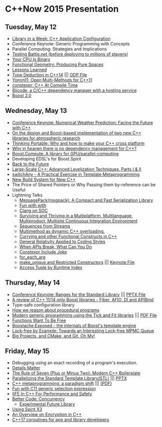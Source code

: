 # C++Now 2015 Presentation

## Tuesday, May 12

* [Library in a Week: C++ Application Configuration](https://github.com/boostcon/cppnow_presentations_2015/raw/master/files/liaw2015-day1-application_configuration.pdf)
* Conference Keynote: Generic Programming with Concepts
* Parallel Computing: Strategies and Implications  
* [Testing Battle.net (before deploying to millions of players)](https://github.com/boostcon/cppnow_presentations_2015/raw/master/files/testing-battlenet.pdf)
* [Your CPU Is Binary](https://github.com/boostcon/cppnow_presentations_2015/raw/master/files/Your_CPU_Is_Binary.pdf)
* [Functional Geometry: Producing Pure Spaces](https://github.com/boostcon/cppnow_presentations_2015/raw/master/files/funcgeo_00.pdf)
* [Lessons Learned](https://github.com/boostcon/cppnow_presentations_2015/raw/master/files/LessonsLearned.pdf)
* [Type Deduction in C++14](https://github.com/boostcon/cppnow_presentations_2015/raw/master/files/type_deduction_in_cpp14.pdf) ||| [ODP File](https://github.com/boostcon/cppnow_presentations_2015/raw/master/files/type_deduction_in_cpp14.odp)
* [Yomm11: Open Multi-Methods for C++11](https://github.com/boostcon/cppnow_presentations_2015/raw/master/files/yomm11.pdf)
* [constexpr: C++ At Compile Time](https://github.com/boostcon/cppnow_presentations_2015/raw/master/files/CppNow2015_ConstexprSlides.pdf)
* [Biicode, a C/C++ dependency manager with a hosting service](https://github.com/boostcon/cppnow_presentations_2015/raw/master/files/dep_manager_workshop.pdf)
* [Boost 2.0](http://www.blincubator.com/C++Now2015/)

## Wednesday, May 13

* [Conference Keynote: Numerical Weather Prediction: Facing the Future with C++](https://github.com/boostcon/cppnow_presentations_2015/raw/master/files/NWP-Facing-the-Future-with-Cpp.pdf)
* [On the design and Boost-based implementation of two new C++ libraries for atmospheric research](https://github.com/boostcon/cppnow_presentations_2015/raw/master/files/boost-atmospheric-research.pdf)
* [Thinking Portable: Why and how to make your C++ cross platform](https://github.com/boostcon/cppnow_presentations_2015/raw/master/files/ThinkingPortable-JasonTurner-v3.pdf)
* [Why in heaven there is no dependency management for C++?](https://github.com/boostcon/cppnow_presentations_2015/raw/master/files/why_no_dep_manager.pdf)
* [Boost.Compute: A library for GPU/parallel-computing](https://github.com/boostcon/cppnow_presentations_2015/raw/master/files/Boost.ComputeCxxNow2015.pdf)
* Developing EDSL's for Boost.Spirit
* [Back to the Future](https://github.com/boostcon/cppnow_presentations_2015/raw/master/files/back_to_the_future.pdf)
* [Large-Scale C++: Advanced Levelization Techniques, Parts I & II](https://github.com/boostcon/cppnow_presentations_2015/raw/master/files/accu2014.150513.pdf)
* [switchAny - A Practical Exercise in Template Metaprogramming](https://github.com/CornedBee/TemplateMetaprogramming)
* [New Build System for New C++](https://github.com/boostcon/cppnow_presentations_2015/raw/master/files/new-build-system-for-new-cxx.pdf)
* The Price of Shared Pointers or Why Passing them by-reference can be Useful
* Lightning Talks
   * [MessagePack(msgpack): A Compact and Fast Serialization Library](https://github.com/boostcon/cppnow_presentations_2015/raw/master/files/lightning/cppnow2015_msgpack_taka.pdf)
   * [Fun with with](https://github.com/boostcon/cppnow_presentations_2015/raw/master/files/lightning/04_marcel_ebmer.pdf)
   * [Clang on SOC](https://github.com/boostcon/cppnow_presentations_2015/raw/master/files/lightning/05_cheinan_marks_0.pdf)
   * [Surviving and Thriving in a Multiplatform, Multilanguage, Multiproduct, Multisite Continuous Integration Environment](https://github.com/boostcon/cppnow_presentations_2015/raw/master/files/lightning/06_gwen_hunt.pdf)
   * [Sequences from Streams](https://github.com/boostcon/cppnow_presentations_2015/raw/master/files/lightning/07_jeff_trull)
   * [Multimethod as dynamic C++ overloading.](https://github.com/boostcon/cppnow_presentations_2015/raw/master/files/lightning/08_julian_smith.pdf)
   * [Currying and other Functional Constructs in C++](https://github.com/boostcon/cppnow_presentations_2015/raw/master/files/lightning/09_krishna_achuthan.pdf)
   * [General Relativity Applied to Coding Styles](https://github.com/boostcon/cppnow_presentations_2015/raw/master/files/lightning/10_jean-louis_leroy.pdf)
   * [When APIs Break, What Can You Do](https://github.com/boostcon/cppnow_presentations_2015/raw/master/files/lightning/11_billy_baker.pdf)
   * [Constexpr Include Joke](https://github.com/boostcon/cppnow_presentations_2015/raw/master/files/lightning/12_cheinan_marks.pdf)
   * [for_each_arg](https://github.com/SuperV1234/cppnow2015)
   * [make_unique and Restricted Constructors](https://github.com/boostcon/cppnow_presentations_2015/raw/master/files/lightning/make_unique_and_restricted_constructors.pdf) ||| [Keynote File](https://github.com/boostcon/cppnow_presentations_2015/raw/master/files/lightning/make_unique_and_restricted_constructors.key)
   * [Access Tuple by Runtime Index](https://gist.github.com/lichray/dd803a8bb3461fc842e5)

## Thursday, May 14

* [Conference Keynote: Ranges for the Standard Library](https://github.com/boostcon/cppnow_presentations_2015/raw/master/files/ranges-calendar-boostcon-2015-05.pdf) ||| [PPTX File](https://github.com/boostcon/cppnow_presentations_2015/raw/master/files/ranges-calendar-boostcon-2015-05.pptx)
* [A review of C++ 11/14 only Boost libraries - Fiber, AFIO, DI and APIBind](https://github.com/boostcon/cppnow_presentations_2015/raw/master/files/A-review-of-Cxx-11-14-only-Boost-libraries-Fiber-AFIO-DI-and-APIBind.pdf)
* Type-safe configuration library
* [How we reason about procedural programs](https://github.com/boostcon/cppnow_presentations_2015/raw/master/files/Lippincott-Cppnow-2015-How-we-reason-about-procedural-programs.pdf)
* [Modern generic programming using the Tick and Fit libraries](https://gitlab.com/pfultz2/cppnow2015) ||| [PDF File](https://github.com/boostcon/cppnow_presentations_2015/raw/master/files/tick_and_fit.pdf)
* [Functions Want To Be Free](https://github.com/boostcon/cppnow_presentations_2015/raw/master/files/functions_want_to_be_free.pdf)
* [Boostache Exposed - the internals of Boost's template engine](https://github.com/boostcon/cppnow_presentations_2015/raw/master/files/boostache.pdf)
* [Lock-free by Example: Towards an Interesting Lock-free MPMC Queue](https://github.com/boostcon/cppnow_presentations_2015/raw/master/files/A-Complicated-Lockfree-Queue.pdf)
* [Big Projects, and CMake, and Git, Oh My!](https://github.com/boostcon/cppnow_presentations_2015/raw/master/files/Large-Projects-and-CMake-and-git-oh-my.pdf)

## Friday, May 15

* Debugging using an exact recording of a program's execution.  
* [Details Matter](https://github.com/boostcon/cppnow_presentations_2015/raw/master/files/Details-Matter-CppNow-2015.pdf)
* [The Rule of Seven (Plus or Minus Two): Modern C++ Boilerplate](https://github.com/boostcon/cppnow_presentations_2015/raw/master/files/ruleofseven.pdf)
* [Parallelizing the Standard Template Library(STL)](https://github.com/boostcon/cppnow_presentations_2015/raw/master/files/Parallelizing-the-Cpp-Standard-Template-Library.pdf)  ||| [PPTX](https://github.com/boostcon/cppnow_presentations_2015/raw/master/files/Parallelizing-the-Cpp-Standard-Template-Library.pptx)
* [C++ metaprogramming: a paradigm shift](http://ldionne.github.io/hana-cppnow-2015) ||| [(PDF)](https://github.com/boostcon/cppnow_presentations_2015/raw/master/files/cxx_metaprogramming-a_paradigm_shift.pdf)
* [Fun with C11 generic selection expression](https://github.com/boostcon/cppnow_presentations_2015/raw/master/files/Fun-with-C11-generic-selection-expression.pdf)
* [IIFE In C++ For Performance and Safety](https://github.com/boostcon/cppnow_presentations_2015/raw/master/files/IIFE-Cpp-Talk-Jason-Turner-cppnow.pdf)
* [Better Code: Concurrency](https://github.com/sean-parent/sean-parent.github.io/wiki/Papers-and-Presentations)
    * [Experimental Future Library](https://github.com/stlab/libraries/tree/develop)
* [Using Spirit X3](http://ciere.com/cppnow15/)
* [An Overview on Encryption in C++](https://github.com/boostcon/cppnow_presentations_2015/raw/master/files/Cpp-Now-2015-Jens-Weller-An-overview-on-Encryption-in-Cpp.pdf)
* [C++17 coroutines for app and library developers](https://github.com/boostcon/cppnow_presentations_2015/raw/master/files/CppNow2015_Coroutines_in_C++17.pdf)
